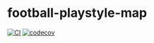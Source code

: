 # football-playstyle-map

[![CI](https://github.com/maximotk/football-playstyle-map/actions/workflows/ci.yml/badge.svg?branch=main)](https://github.com/maximotk/football-playstyle-map/actions/workflows/ci.yml)
[![codecov](https://codecov.io/gh/maximotk/football-playstyle-map/branch/main/graph/badge.svg)](https://codecov.io/gh/maximotk/football-playstyle-map)
